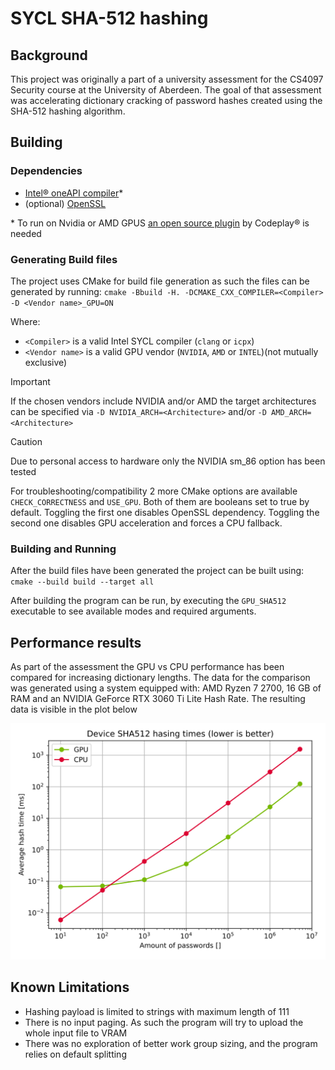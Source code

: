 # SYCL SHA-512 hashing

## Background

This project was originally a part of a university assessment for the CS4097 
Security course at the University of Aberdeen. The goal of that assessment
was accelerating dictionary cracking of password hashes created using the
SHA-512 hashing algorithm.

## Building

### Dependencies

- [Intel® oneAPI compiler](https://www.intel.com/content/www/us/en/developer/tools/oneapi/overview.html)*
- (optional) [OpenSSL](https://github.com/openssl/openssl)

\* To run on Nvidia or AMD GPUS
[an open source plugin](https://codeplay.com/solutions/oneapi/plugins/) 
by Codeplay® is needed

### Generating Build files

The project uses CMake for build file generation as such the files can be 
generated by running:
`cmake -Bbuild -H. -DCMAKE_CXX_COMPILER=<Compiler> -D <Vendor name>_GPU=ON`

Where:
- `<Compiler>` is a valid Intel SYCL compiler (`clang` or `icpx`)
- `<Vendor name>` is a valid GPU vendor (`NVIDIA`, `AMD` or `INTEL`)(not 
  mutually exclusive)

> [!IMPORTANT]
> If the chosen vendors include NVIDIA and/or AMD the target architectures can 
> be specified via `-D NVIDIA_ARCH=<Architecture>` and/or 
> `-D AMD_ARCH=<Architecture>`

> [!CAUTION]
> Due to personal access to hardware only the NVIDIA sm_86 option has been 
> tested

For troubleshooting/compatibility 2 more CMake options are available 
`CHECK_CORRECTNESS` and `USE_GPU`. Both of them are booleans set to true by 
default. Toggling the first one disables OpenSSL dependency. Toggling the 
second one disables GPU acceleration and forces a CPU fallback. 

### Building and Running

After the build files have been generated the project can be built using:
`cmake --build build --target all`


After building the program can be run, by executing the `GPU_SHA512` 
executable to see available modes and required arguments. 

## Performance results

As part of the assessment the GPU vs CPU performance has been compared for 
increasing dictionary lengths. The data for the comparison was generated 
using a system equipped with: AMD Ryzen 7 2700, 16 GB of RAM and an NVIDIA 
GeForce RTX 3060 Ti Lite Hash Rate. The resulting data is visible in the 
plot below 

![performance_plot](performance/results.svg)

## Known Limitations

- Hashing payload is limited to strings with maximum length of 111
- There is no input paging. As such the program will try to upload the whole 
  input file to VRAM
- There was no exploration of better work group sizing, and the program 
  relies on default splitting
